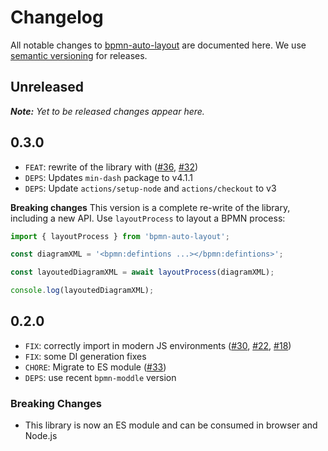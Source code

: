 # Changelog

All notable changes to [bpmn-auto-layout](https://github.com/bpmn-io/bpmn-auto-layout) are documented here. We use [semantic versioning](http://semver.org/) for releases.

## Unreleased

_**Note:** Yet to be released changes appear here._

## 0.3.0

* `FEAT`: rewrite of the library with ([#36](https://github.com/bpmn-io/bpmn-auto-layout/pull/36), [#32](https://github.com/bpmn-io/bpmn-auto-layout/issues/32))
* `DEPS`: Updates `min-dash` package to v4.1.1
* `DEPS`: Update `actions/setup-node` and `actions/checkout` to v3

**Breaking changes**
This version is a complete re-write of the library, including a new API. Use `layoutProcess` to layout a BPMN process:

```javascript
import { layoutProcess } from 'bpmn-auto-layout';

const diagramXML = '<bpmn:defintions ...></bpmn:defintions>';

const layoutedDiagramXML = await layoutProcess(diagramXML);

console.log(layoutedDiagramXML);
```

## 0.2.0

* `FIX`: correctly import in modern JS environments ([#30](https://github.com/bpmn-io/bpmn-auto-layout/pull/30), [#22](https://github.com/bpmn-io/bpmn-auto-layout/issues/22), [#18](https://github.com/bpmn-io/bpmn-auto-layout/issues/18))
* `FIX`: some DI generation fixes
* `CHORE`: Migrate to ES module ([#33](https://github.com/bpmn-io/bpmn-auto-layout/pull/33))
* `DEPS`: use recent `bpmn-moddle` version

### Breaking Changes

* This library is now an ES module and can be consumed in browser and Node.js